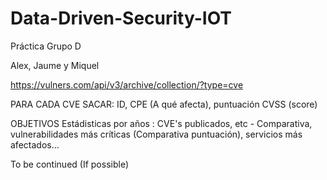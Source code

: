 # Data-Driven-Security-IOT
Práctica Grupo D 

Alex, Jaume y Miquel


https://vulners.com/api/v3/archive/collection/?type=cve


PARA CADA CVE
SACAR: ID, CPE (A qué afecta), puntuación CVSS (score) 

OBJETIVOS
Estádisticas por años : CVE's publicados, etc - Comparativa, vulnerabilidades más críticas (Comparativa puntuación), servicios más afectados...

To be continued (If possible)
